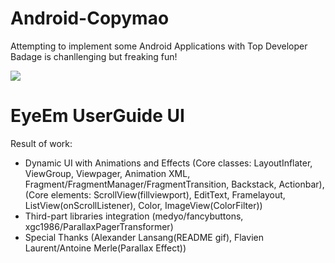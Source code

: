Android-Copymao
===============
Attempting to implement some Android Applications with Top Developer Badage is chanllenging but freaking fun!

![](http://media1.giphy.com/media/lBD50rKnTBvxu/200.gif)



EyeEm UserGuide UI
====
Result of work:
* Dynamic UI with Animations and Effects (Core classes: LayoutInflater, ViewGroup, Viewpager, Animation XML, Fragment/FragmentManager/FragmentTransition, Backstack, Actionbar), (Core elements: ScrollView(fillviewport), EditText, Framelayout, ListView(onScrollListener), Color, ImageView(ColorFilter))
* Third-part libraries integration (medyo/fancybuttons, xgc1986/ParallaxPagerTransformer)
* Special Thanks (Alexander Lansang(README gif), Flavien Laurent/Antoine Merle(Parallax Effect))

